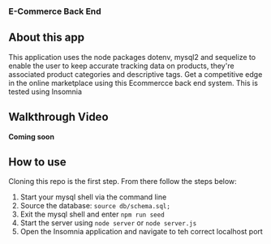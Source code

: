 ### E-Commerce Back End 

## About this app
This application uses the node packages dotenv, mysql2 and sequelize to enable the user to 
keep accurate tracking data on products, they're associated product categories and descriptive tags. Get a competitive edge in the online
marketplace using this Ecommercce back end system. This is tested using Insomnia

## Walkthrough Video
**Coming soon**

## How to use
Cloning this repo is the first step. From there follow the steps below:

1. Start your mysql shell via the command line
2. Source the database: `source db/schema.sql;`
3. Exit the mysql shell and enter `npm run seed`
4. Start the server using `node server` or `node server.js`
5. Open the Insomnia application and navigate to teh correct localhost port
